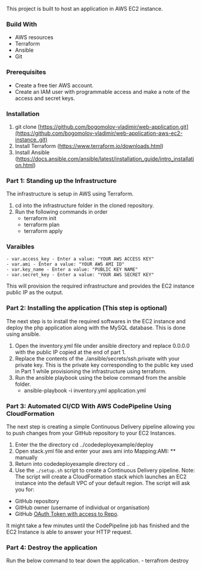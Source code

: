 This project is built to host an application in AWS EC2 instance.
### Build With
* AWS resources
* Terraform
* Ansible
* Git

### Prerequisites
* Create a free tier AWS account.
* Create an IAM user with programmable access and make a note of the access and secret keys.

### Installation
1. git clone [https://github.com/bogomolov-vladimir/web-application.git](https://github.com/bogomolov-vladimir/web-application-aws-ec2-instance..git)
2. Install Terraform (https://www.terraform.io/downloads.html)
3. Install Ansible (https://docs.ansible.com/ansible/latest/installation_guide/intro_installation.html)

### Part 1: Standing up the Infrastructure
The infrastructure is setup in AWS using Terraform.
1. cd into the infrastructure folder in the cloned repository.
2. Run the following commands in order
    - terraform init
    - terraform plan
    - terraform apply
### Varaibles
    - var.access_key - Enter a value: "YOUR AWS ACCESS KEY"
    - var.ami - Enter a value: "YOUR AWS AMI ID"
    - var.key_name - Enter a value: "PUBLIC KEY NAME"
    - var.secret_key - Enter a value: "YOUR AWS SECRET KEY"
This will provision the required infrastructure and provides the EC2 instance public IP as the output.

### Part 2: Installing the application (This step is optional)
The next step is to install the required softwares in the EC2 instance and deploy the php application along with the MySQL database. This is done using ansible.
1. Open the inventory.yml file under ansible directory and replace 0.0.0.0 with the public IP copied at the end of part 1.
2. Replace the contents of the ./ansible/secrets/ssh.private with your private key. This is the private key corresponding to the public key used in Part 1 while provisioning the infrastructure using terraform.
3. Run the ansible playbook using the below command from the ansible folder.
    - ansible-playbook -i inventory.yml application.yml

### Part 3: Automated CI/CD With AWS CodePipeline Using CloudFormation
The next step is creating a simple Continuous Delivery pipeline allowing you to push changes from your GitHub repository to your EC2 Instances.
1. Enter the the directory 
    cd ../codedeployexample/deploy
2. Open stack.yml file and enter your aws ami into Mapping:AMI: ** manually
3. Return into codedeployexample directory 
    cd ..
4. Use the `./setup.sh` script to create a Continuous Delivery pipeline.
Note: The script will create a CloudFormation stack which launches an EC2 instance into the default VPC of your default region. 
The script will ask you for:
* GitHub repository
* GitHub owner (username of individual or organisation)
* GitHub [OAuth Token with access to Repo](https://github.com/settings/tokens).

It might take a few minutes until the CodePipeline job has finished and the EC2 Instance is able to answer your HTTP request.

### Part 4: Destroy the application
Run the below command to tear down the application.
    - terrafrom destroy
